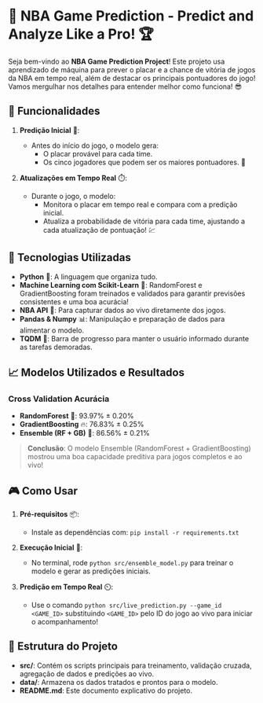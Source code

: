 # 🏀 NBA Game Prediction - Predict and Analyze Like a Pro! 🏆

Seja bem-vindo ao **NBA Game Prediction Project**! Este projeto usa aprendizado de máquina para prever o placar e a chance de vitória de jogos da NBA em tempo real, além de destacar os principais pontuadores do jogo! Vamos mergulhar nos detalhes para entender melhor como funciona! 😎

## 🚀 Funcionalidades

1. **Predição Inicial** 🔮:
   - Antes do início do jogo, o modelo gera:
     - O placar provável para cada time.
     - Os cinco jogadores que podem ser os maiores pontuadores. 🎯

2. **Atualizações em Tempo Real** ⏱️:
   - Durante o jogo, o modelo:
     - Monitora o placar em tempo real e compara com a predição inicial.
     - Atualiza a probabilidade de vitória para cada time, ajustando a cada atualização de pontuação! 💹

## 🔧 Tecnologias Utilizadas

- **Python** 🐍: A linguagem que organiza tudo.
- **Machine Learning com Scikit-Learn** 🤖: RandomForest e GradientBoosting foram treinados e validados para garantir previsões consistentes e uma boa acurácia!
- **NBA API** 🏀: Para capturar dados ao vivo diretamente dos jogos.
- **Pandas & Numpy** 📊: Manipulação e preparação de dados para alimentar o modelo.
- **TQDM** 🚀: Barra de progresso para manter o usuário informado durante as tarefas demoradas.

## 📈 Modelos Utilizados e Resultados

### Cross Validation Acurácia

- **RandomForest** 🌲: 93.97% ± 0.20%
- **GradientBoosting** 🔥: 76.83% ± 0.25%
- **Ensemble (RF + GB)** 🤝: 86.56% ± 0.21%

> **Conclusão**: O modelo Ensemble (RandomForest + GradientBoosting) mostrou uma boa capacidade preditiva para jogos completos e ao vivo!

## 🎮 Como Usar

1. **Pré-requisitos** 📦:
   - Instale as dependências com: `pip install -r requirements.txt`

2. **Execução Inicial** 🚀:
   - No terminal, rode `python src/ensemble_model.py` para treinar o modelo e gerar as predições iniciais.

3. **Predição em Tempo Real** ⏲️:
   - Use o comando `python src/live_prediction.py --game_id <GAME_ID>` substituindo `<GAME_ID>` pelo ID do jogo ao vivo para iniciar o acompanhamento!

## 📁 Estrutura do Projeto

- **src/**: Contém os scripts principais para treinamento, validação cruzada, agregação de dados e predições ao vivo.
- **data/**: Armazena os dados tratados e prontos para o modelo.
- **README.md**: Este documento explicativo do projeto. 